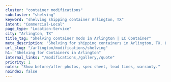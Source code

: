 ```yaml
---
cluster: "container modifications"
subcluster: "shelving"
keyword: "shelving shipping container Arlington, TX"
intent: "Commercial-Local"
page_type: "Location-Service"
city: "Arlington, TX"
title_tag: "Shelving container mods in Arlington | LC Container"
meta_description: "Shelving for shipping containers in Arlington, TX. Local fabrication & pro install. LC Container — Since 2003. Get a quote."
url_slug: "/arlington/modifications/shelving"
h1: "Shelving for Containers in Arlington"
internal_links: "/modifications,/gallery,/quote"
priority: 1
notes: "Show before/after photos, spec sheet, lead times, warranty."
noindex: false
---
```


<!-- TODO: Add unique city/inventory copy, images, and internal links here. -->
